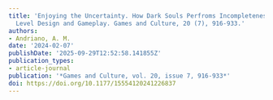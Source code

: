 ```yaml
---
title: 'Enjoying the Uncertainty. How Dark Souls Perfroms Incompleteness Through Narrative,
  Level Design and Gameplay. Games and Culture, 20 (7), 916-933.'
authors:
- Andriano, A. M.
date: '2024-02-07'
publishDate: '2025-09-29T12:52:58.141855Z'
publication_types:
- article-journal
publication: '*Games and Culture, vol. 20, issue 7, 916-933*'
doi: https://doi.org/10.1177/15554120241226837
---
```

